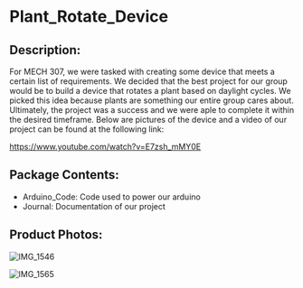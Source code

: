 # Plant_Rotate_Device
## Description:
For MECH 307, we were tasked with creating some device that meets a certain list of requirements. We decided that the best project for our group would be to build a device that rotates a plant based on daylight cycles. We picked this idea because plants are something our entire group cares about. Ultimately, the project was a success and we were aple to complete it within the desired timeframe. Below are pictures of the device and a video of our project can be found at the following link:

https://www.youtube.com/watch?v=E7zsh_mMY0E

## Package Contents:
- Arduino_Code: Code used to power our arduino
- Journal: Documentation of our project

## Product Photos:

![IMG_1546](https://user-images.githubusercontent.com/74421153/236318464-56c293b3-4985-408e-9f9c-171f4110a99a.JPG)

![IMG_1565](https://user-images.githubusercontent.com/74421153/236318458-954aa92a-fb01-45e3-93c5-44cb88090fc3.JPG)


